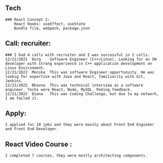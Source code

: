 ## Tech
	### React Concept 2: 
		React Hooks: useEffect, useState
	    Bundle file, webpack, package.json
## Call: recruiter: 
	### I had 4 calls with recruiter and I was successful in 2 calls.
	12/21/2022	Durg	Software Engineer (C++/Linux), Looking for an SW developer with strong experience in C++ application development on Linux Environment.
	12/21/2022	Monika	This was software Engineer opportunuity. He was lookig for expertise with Java and React, familiarity with Git, Jenkins.
	12/21/2022	Bhavna	This was technical interview as a software engineer. Techs were React, Node, MySQL. Peding feedback.
	12/21/2022	Diana	This was Coding Challenge, but due to my network, I am failed it.
	
## Apply:  
	I applied for 10 jobs and they were mainly about Front End Engineer and Front End Developer.

## React Video Course : 
	I completed 7 courses, they were mostly architecting components.